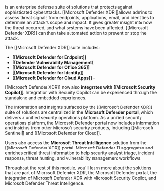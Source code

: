 is an enterprise defense suite of solutions that protects against sophisticated cyberattacks. [[Microsoft Defender XDR ]]allows admins to assess threat signals from endpoints, applications, email, and identities to determine an attack's scope and impact. It gives greater insight into how the threat occurred, and what systems have been affected. [[Microsoft Defender XDR]] can then take automated action to prevent or stop the attack.

The [[Microsoft Defender XDR]] suite includes:
- **[[Microsoft Defender for Endpoint]]**
- **[[Defender Vulnerability Management]]**
- **[[Microsoft Defender for Office 365]]**
- **[[Microsoft Defender for Identity]]** 
- **[[Microsoft Defender for Cloud Apps]]** - 

[[Microsoft Defender XDR]] now also **integrates with [[Microsoft Security Copilot]]**. Integration with Security Copilot can be experienced through the standalone and embedded experiences.

The information and insights surfaced by the [[Microsoft Defender XDR]] suite of solutions are centralized in the **Microsoft Defender portal**, which delivers a unified security operations platform. As a unified security operations platform, the Microsoft Defender portal now includes information and insights from other Microsoft security products, including [[Microsoft Sentinel]] and [[Microsoft Defender for Cloud]].

Users also access the **Microsoft Threat Intelligence** solution from the [[Microsoft Defender XDR]] portal. Microsoft Defender TI aggregates and enriches critical threat information to help security analyst triage, incident response, threat hunting, and vulnerability management workflows.

Throughout the rest of this module, you'll learn more about the solutions that are part of Microsoft Defender XDR, the Microsoft Defender portal, the integration of Microsoft Defender XDR with Microsoft Security Copilot, and Microsoft Defender Threat Intelligence.